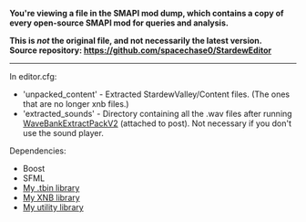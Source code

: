 **You're viewing a file in the SMAPI mod dump, which contains a copy of every open-source SMAPI mod
for queries and analysis.**

**This is _not_ the original file, and not necessarily the latest version.**  
**Source repository: https://github.com/spacechase0/StardewEditor**

----

In editor.cfg:
* 'unpacked_content' - Extracted StardewValley/Content files. (The ones that are no longer xnb files.)
* 'extracted_sounds' - Directory containing all the .wav files after running [WaveBankExtractPackV2](http://community.playstarbound.com/threads/old-post-in-new-thread-mod-list-modding-guides-and-general-modding-discussion.106868/page-7#post-2795638) (attached to post). Not necessary if you don't use the sound player.

Dependencies:
* Boost
* SFML
* [My .tbin library](https://github.com/spacechase0/Tbin)
* [My XNB library](https://github.com/spacechase0/XNB)
* [My utility library](https://github.com/spacechase0/Utility-Library)

